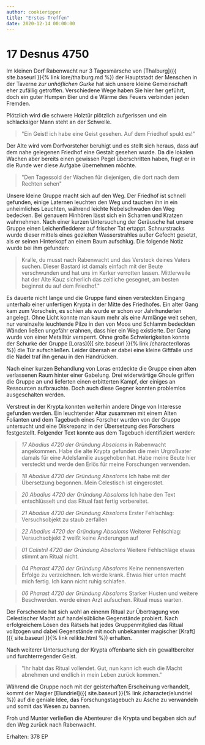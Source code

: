 ```yaml
---
author: cookieripper
title: "Erstes Treffen"
date: 2020-12-14 00:00:00 
---
```

# 17 Desnus 4750
Im kleinen Dorf Rabenwacht nur 3 Tagesmärsche von [Thalburg]({{ site.baseurl }}{% link lore/thalburg.md %}) der Hauptstadt der Menschen in der Taverne *zur unhöflichen Gurke* hat sich unsere kleine Gemeinschaft eher zufällig getroffen. Verschiedene Wege haben Sie hier her geführt, doch ein guter Humpen Bier und die Wärme des Feuers verbinden jeden Fremden.

Plötzlich wird die schwere Holztür plötzlich aufgerissen und ein schlacksiger Mann steht an der Schwelle. 
> "Ein Geist! ich habe eine Geist gesehen. Auf dem Friedhof spukt es!"

Der Alte wird vom Dorfvorsteher beruhigt und es stellt sich heraus, dass auf dem nahe gelegenen Friedhof eine Gestalt gesehen wurde. Da die lokalen Wachen aber bereits einen gewissen Pegel überschritten haben, fragt er in die Runde wer diese Aufgabe übernehmen möchte. 

> "Den Tagessold der Wachen für diejenigen, die dort nach dem Rechten sehen"

Unsere kleine Gruppe macht sich auf den Weg. Der Friedhof ist schnell gefunden, einige Laternen leuchten den Weg und tauchen ihn in ein unheimliches Leuchten, während leichte Nebelschwaden den Weg bedecken. Bei genauem Hinhören lässt sich ein Scharren und Kratzen wahrnehmen. Nach einer kurzen Untersuchung der Geräusche hat unsere Gruppe einen Leichenfledderer auf frischer Tat ertappt. Schnurstracks wurde dieser mittels eines gezielten Wasserstrahles außer Gefecht gesetzt, als er seinen Hinterkopf an einem Baum aufschlug.
Die folgende Notiz wurde bei ihm gefunden:

> Kralle, du musst nach Rabenwacht und das Versteck deines Vaters suchen. Dieser Bastard ist damals einfach mit der Beute verschwunden und hat uns im Kerker verrotten lassen. Mittlerweile hat der Alte Kauz sicherlich das zeitliche gesegnet, am besten beginnst du auf dem Friedhof."

Es dauerte nicht lange und die Gruppe fand einen versteckten Eingang unterhalb einer unfertigen Krypta in der Mitte des Friedhofes.
Ein alter Gang kam zum Vorschein, es schien als wurde er schon vor Jahrhunderten angelegt. Ohne Licht konnte man kaum mehr als eine Armlänge weit sehen, nur vereinzelte leuchtende Pilze in den von Moos und Schlamm bedeckten Wänden ließen ungefähr erahnen, dass hier ein Weg existierte. Der Gang wurde von einer Metalltür versperrt. Ohne große Schwierigkeiten konnte der Schurke der Gruppe [Loras]({{ site.baseurl }}{% link /character/loras %}) die Tür aufschließen. Leider übersah er dabei eine kleine Giftfalle und die Nadel traf ihn genau in den Handrücken.

Nach einer kurzen Behandlung von Loras entdeckte die Gruppe einen alten verlassenen Raum hinter einer Gabelung. Drei widerwärtige Ghoule griffen die Gruppe an und lieferten einen erbitterten Kampf, der einiges an Ressourcen aufbrauchte. Doch auch diese Gegner konnten problemlos ausgeschalten werden.

Verstreut in der Krypta konnten weiterhin andere Dinge von Interesse gefunden werden. Ein leuchtender Altar zusammen mit einem Alten Folianten und dem Tagebuch eines Forscher wurden von der Gruppe untersucht und eine Diskrepanz in der Übersetzung des Forschers festgestellt. Folgender Text konnte aus dem Tagebuch identifiziert werden:

> *17 Abadius 4720 der Gründung Absaloms*
in Rabenwacht angekommen.
Habe die alte Krypta gefunden die mein Urgroßvater damals für eine Adelsfamilie ausgehoben hat. Habe meine Beute hier versteckt und werde den Erlös für meine Forschungen verwenden.

> *18 Abadius 4720 der Gründung Absaloms*
Ich habe mit der Übersetzung begonnen. Mein Celestisch ist eingerostet.

> *20 Abadius 4720 der Gründung Absaloms*
Ich habe den Text entschlüsselt und das Ritual fast fertig vorbereitet.

> *21 Abadius 4720 der Gründung Absaloms*
Erster Fehlschlag: Versuchsobjekt zu staub zerfallen

> *22 Abadius 4720 der Gründung Absaloms*
Weiterer Fehlschlag: Versuchsobjekt 2 weißt keine Änderungen auf

> *01 Calistril 4720 der Gründung Absaloms*
Weitere Fehlschläge etwas stimmt am Ritual nicht.

> *04 Pharast 4720 der Gründung Absaloms*
Keine nennenswerten Erfolge zu verzeichnen. Ich werde krank. Etwas hier unten macht mich fertig. Ich kann nicht ruhig schlafen. 

> *06 Pharast 4720 der Gründung Absaloms*
Starker Husten und weitere Beschwerden. werde einen Arzt aufsuchen. Ritual muss warten.

Der Forschende hat sich wohl an einenm Ritual zur Übertragung von Celestischer Macht auf handelsübliche Gegenstände probiert. Nach erfolgreichem Lösen des Rätsels hat jedes Gruppenmitglied das Ritual vollzogen und dabei Gegenstände mit noch unbekannter magischer [Kraft]({{ site.baseurl }}{% link relikte.html %}) erhalten.

Nach weiterer Untersuchung der Krypta offenbarte sich ein gewaltbereiter und furchterregender Geist. 

> "Ihr habt das Ritual vollendet. Gut, nun kann ich euch die Macht abnehmen und endlich in mein Leben zurück kommen."

Während die Gruppe noch mit der geisterhaften Erscheinung verhandelt, kommt der Magier [Elundriel]({{ site.baseurl }}{% link /character/elundriel %}) auf die geniale Idee, das Forschungstagebuch zu Asche zu verwandeln und somit das Wesen zu bannen.

Froh und Munter verließen die Abenteurer die Krypta und begaben sich auf den Weg zurück nach Rabenwacht.

Erhalten: 378 EP
